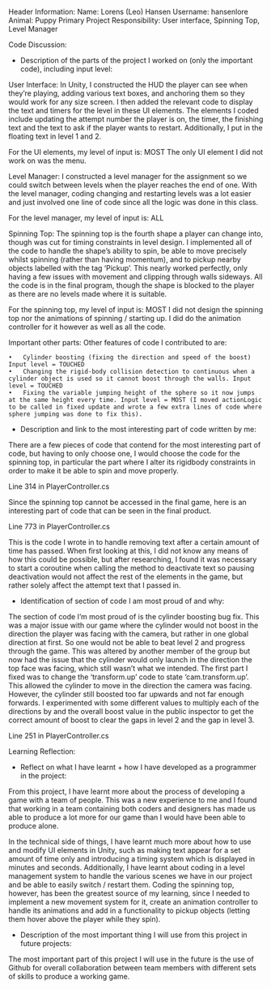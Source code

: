 Header Information:
Name: Lorens (Leo) Hansen
Username: hansenlore
Animal: Puppy
Primary Project Responsibility: User interface, Spinning Top, Level Manager

Code Discussion:

- Description of the parts of the project I worked on (only the important code), including input level:

User Interface: 
In Unity, I constructed the HUD the player can see when they’re playing, adding various text boxes, and anchoring them so they would work for any size screen. I then added the relevant code to display the text and timers for the level in these UI elements. The elements I coded include updating the attempt number the player is on, the timer, the finishing text and the text to ask if the player wants to restart. Additionally, I put in the floating text in level 1 and 2.

For the UI elements, my level of input is: MOST
The only UI element I did not work on was the menu.

Level Manager:
I constructed a level manager for the assignment so we could switch between levels when the player reaches the end of one. With the level manager, coding changing and restarting levels was a lot easier and just involved one line of code since all the logic was done in this class.

For the level manager, my level of input is: ALL

Spinning Top:
The spinning top is the fourth shape a player can change into, though was cut for timing constraints in level design. I implemented all of the code to handle the shape’s ability to spin, be able to move precisely whilst spinning (rather than having momentum), and to pickup nearby objects labelled with the tag ‘Pickup’. This nearly worked perfectly, only having a few issues with movement and clipping through walls sideways. All the code is in the final program, though the shape is blocked to the player as there are no levels made where it is suitable.

For the spinning top, my level of input is: MOST
I did not design the spinning top nor the animations of spinning / starting up. I did do the animation controller for it however as well as all the code.

Important other parts:
Other features of code I contributed to are:

	•	Cylinder boosting (fixing the direction and speed of the boost) Input level = TOUCHED
	•	Changing the rigid-body collision detection to continuous when a cylinder object is used so it cannot boost through the walls. Input level = TOUCHED
	•	Fixing the variable jumping height of the sphere so it now jumps at the same height every time. Input level = MOST (I moved actionLogic to be called in fixed update and wrote a few extra lines of code where sphere jumping was done to fix this).

- Description and link to the most interesting part of code written by me:

There are a few pieces of code that contend for the most interesting part of code, but having to only choose one, I would choose the code for the spinning top, in particular the part where I alter its rigidbody constraints in order to make it be able to spin and move properly.

Line 314 in PlayerController.cs

Since the spinning top cannot be accessed in the final game, here is an interesting part of code that can be seen in the final product.

Line 773 in PlayerController.cs

This is the code I wrote in to handle removing text after a certain amount of time has passed. When first looking at this, I did not know any means of how this could be possible, but after researching, I found it was necessary to start a coroutine when calling the method to deactivate text so pausing deactivation would not affect the rest of the elements in the game, but rather solely affect the attempt text that I passed in.


- Identification of section of code I am most proud of and why:

The section of code I’m most proud of is the cylinder boosting bug fix. This was a major issue with our game where the cylinder would not boost in the direction the player was facing with the camera, but rather in one global direction at first. So one would not be able to beat level 2 and progress through the game. This was altered by another member of the group but now had the issue that the cylinder would only launch in the direction the top face was facing, which still wasn’t what we intended. The first part I fixed was to change the ‘transform.up’ code  to state ‘cam.transform.up’. This allowed the cylinder to move in the direction the camera was facing. However, the cylinder still boosted too far upwards and not far enough forwards. I experimented with some different values to multiply each of the directions by and the overall boost value in the public inspector to get the correct amount of boost to clear the gaps in level 2 and the gap in level 3.

Line 251 in PlayerController.cs

Learning Reflection:

- Reflect on what I have learnt + how I have developed as a programmer in the project:

From this project, I have learnt more about the process of developing a game with a team of people. This was a new experience to me and I found that working in a team containing both coders and designers has made us able to produce a lot more for our game than I would have been able to produce alone. 

In the technical side of things, I have learnt much more about how to use and modify UI elements in Unity, such as making text appear for a set amount of time only and introducing a timing system which is displayed in minutes and seconds. Additionally, I have learnt about coding in a level management system to handle the various scenes we have in our project and be able to easily switch / restart them. Coding the spinning top, however, has been the greatest source of my learning, since I needed to implement a new movement system for it, create an animation controller to handle its animations and add in a functionality to pickup objects (letting them hover above the player while they spin).

- Description of the most important thing I will use from this project in future projects:

The most important part of this project I will use in the future is the use of Github for overall collaboration between team members with different sets of skills to produce a working game.

